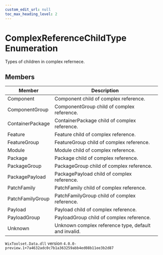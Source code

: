 ```yaml
---
custom_edit_url: null
toc_max_heading_level: 2
---
```

# ComplexReferenceChildType Enumeration
Types of children in complex refernece.
## Members
| Member | Description |
| ------ | ----------- |
| Component | Component child of complex reference. |
| ComponentGroup | ComponentGroup child of complex reference. |
| ContainerPackage | ContainerPackage child of complex reference. |
| Feature | Feature child of complex reference. |
| FeatureGroup | FeatureGroup child of complex reference. |
| Module | Module child of complex reference. |
| Package | Package child of complex reference. |
| PackageGroup | PackageGroup child of complex reference. |
| PackagePayload | PackagePayload child of complex reference. |
| PatchFamily | PatchFamily child of complex reference. |
| PatchFamilyGroup | PatchFamilyGroup child of complex reference. |
| Payload | Payload child of complex reference. |
| PayloadGroup | PayloadGroup child of complex reference. |
| Unknown | Unknown complex reference type, default and invalid. |
`WixToolset.Data.dll` version `4.0.0-preview.1+7a4632adc0c7b1a363259abb4ed08b11ee3b2d87`
